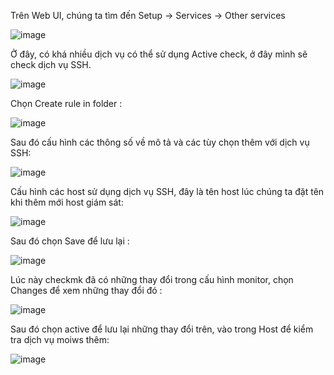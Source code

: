 Trên Web UI, chúng ta tìm đến Setup -> Services -> Other services

![image](https://user-images.githubusercontent.com/97047640/177471103-c4530fc9-add1-4bd5-aa65-87b94346acf6.png)

Ở đây, có khá nhiều dịch vụ có thể sử dụng Active check, ở đây mình sẽ check dịch vụ SSH.

![image](https://user-images.githubusercontent.com/97047640/177471151-5917d720-2786-47d5-bc2f-09f22f4076f4.png)

Chọn Create rule in folder :

![image](https://user-images.githubusercontent.com/97047640/177471180-8a6a4be2-2163-4335-8572-6c20d1ed30bd.png)

Sau đó cấu hình các thông số về mô tả và các tùy chọn thêm với dịch vụ SSH:

![image](https://user-images.githubusercontent.com/97047640/177471822-692c1ea3-1f24-4576-97f2-b7fe1e152371.png)

Cấu hình các host sử dụng dịch vụ SSH, đây là tên host lúc chúng ta đặt tên khi thêm mới host giám sát:

![image](https://user-images.githubusercontent.com/97047640/177471879-4cd5c600-55ad-485d-883a-5c2ba1aea4a3.png)

Sau đó chọn Save để lưu lại :

![image](https://user-images.githubusercontent.com/97047640/177471980-e81e2d3f-6684-440f-ad36-3d2bda48be25.png)

Lúc này checkmk đã có những thay đổi trong cấu hình monitor, chọn Changes để xem những thay đổi đó :

![image](https://user-images.githubusercontent.com/97047640/177472025-814fbfe9-38b8-4829-8e30-89b4a8cc4daf.png)

Sau đó chọn active để lưu lại những thay đổi trên, vào trong Host để kiểm tra dịch vụ moiws thêm:

![image](https://user-images.githubusercontent.com/97047640/177472046-78810fd1-b352-44b1-84a3-017111eb8ebe.png)
